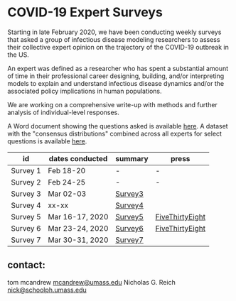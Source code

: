# COVID-19 Expert Surveys

Starting in late February 2020, we have been conducting weekly surveys that asked a group of infectious disease modeling researchers to assess their collective expert opinion on the trajectory of the COVID-19 outbreak in the US.

An expert was defined as a researcher who has spent a substantial amount of time in their professional career designing, building, and/or interpreting models to explain and understand infectious disease dynamics and/or the associated policy implications in human populations. 

We are working on a comprehensive write-up with methods and further analysis of individual-level responses.

A Word document showing the questions asked is available [here](listOfQuestions/ListOfQuestions.docx). A dataset with the "consensus distributions" combined across all experts for select questions is available [here](database/consensusForecastsDB).

 id | dates conducted | summary | press
-- | -- | --| ---
Survey 1 | Feb 18-20  | - |  -
Survey 2 | Feb 24-25 | - | -
Survey 3 | Mar 02-03| [Survey3](https://works.bepress.com/nicholas_reich/14/) | 
Survey 4 | xx-xx | [Survey4](https://works.bepress.com/mcandrew/1/) | 
Survey 5 | Mar 16-17, 2020 | [Survey5](https://works.bepress.com/mcandrew/2/) | [FiveThirtyEight](https://fivethirtyeight.com/features/infectious-disease-experts-dont-know-how-bad-the-coronavirus-is-going-to-get-either/)
Survey 6 | Mar 23-24, 2020 | [Survey6](https://works.bepress.com/mcandrew/3/) | [FiveThirtyEight](https://fivethirtyeight.com/features/experts-say-the-coronavirus-outlook-has-worsened-but-the-trajectory-is-still-unclear/)
Survey 7 | Mar 30-31, 2020 | [Survey7](https://works.bepress.com/mcandrew/4/) | 

## contact:
tom mcandrew mcandrew@umass.edu
Nicholas G. Reich nick@schoolph.umass.edu
